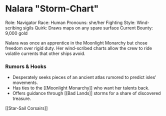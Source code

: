 # Nalara "Storm-Chart"

Role: Navigator
Race: Human
Pronouns: she/her
Fighting Style: Wind-scribing sigils
Quirk: Draws maps on any spare surface
Current Bounty: 9,000 gold

Nalara was once an apprentice in the Moonlight Monarchy but chose freedom over rigid duty. Her wind-scribed charts allow the crew to ride volatile currents that other ships avoid.

### Rumors & Hooks
- Desperately seeks pieces of an ancient atlas rumored to predict isles' movements.
- Has ties to the [[Moonlight Monarchy]] who want her talents back.
- Offers guidance through [[Bad Lands]] storms for a share of discovered treasure.

[[Star-Sail Corsairs]]
